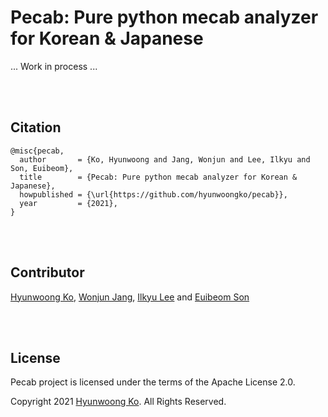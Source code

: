 # Pecab: Pure python mecab analyzer for Korean & Japanese

... Work in process ...

<br><br>

## Citation
```
@misc{pecab,
  author       = {Ko, Hyunwoong and Jang, Wonjun and Lee, Ilkyu and Son, Euibeom},
  title        = {Pecab: Pure python mecab analyzer for Korean & Japanese},
  howpublished = {\url{https://github.com/hyunwoongko/pecab}},
  year         = {2021},
}
```

<br><br>

## Contributor
[Hyunwoong Ko](https://github.com/hyunwoongko), [Wonjun Jang](https://github.com/strutive07), [Ilkyu Lee](https://github.com/xxjjvxb) and [Euibeom Son](https://github.com/lainrose)

<br><br>

## License
Pecab project is licensed under the terms of the Apache License 2.0.

Copyright 2021 [Hyunwoong Ko](https://github.com/hyunwoongko). All Rights Reserved.

